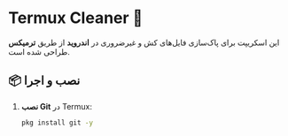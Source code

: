 # Termux Cleaner 🧹

این اسکریپت برای پاک‌سازی فایل‌های کش و غیرضروری در **اندروید** از طریق **ترمیکس** طراحی شده است.

## 📦 نصب و اجرا

1. **نصب Git** در Termux:
   ```sh
   pkg install git -y
